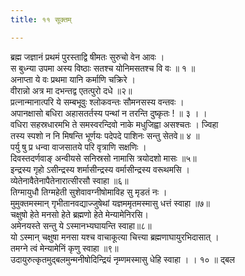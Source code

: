 ```yaml
---
title: ११ सूक्तम्

---
```

ब्रह्म जज्ञानं प्रथमं पुरस्ताद्वि षीमतः सुरुचो वेन आवः ।  
स बुध्न्या उपमा अस्य विष्ठाः सतश्च योनिमसतश्च वि वः ॥ १ ॥  
अनाप्ता ये वः प्रथमा यानि कर्माणि चक्रिरे ।  
वीरान्नो अत्र मा दभन्तद्व एतत्पुरो दधे ॥२॥  
प्रत्नान्मानात्परि ये सम्बभूवुः श्लोकवन्तः सौमनसस्य वन्तवः ।  
अपानक्षासो बधिरा अहासतर्तस्य पन्थां न तरन्ति दुष्कृतः ! ॥ ३ । ।  
वधिरा सहस्रधारमभि ते समस्वरन्दिवो नाके मधुजिह्वा असश्चतः । ज्विहा  
तस्य स्पशो न नि मिषन्ति भूर्णयः पदेपदे पाशिनः सन्तु सेतवे॥ ४ ॥  
पर्यु षु प्र धन्वा वाजसातये परि वृत्राणि सक्षणिः ।  
दिवस्तदर्णवाङ् अन्वीयसे सनिस्रसो नामासि त्रयोदशो मासः ॥५॥  
इन्द्रस्य गृहो ऽसीन्द्रस्य शर्मासीन्द्रस्य वर्मासीन्द्रस्य वरूथमसि ।  
व्येतेनावैतेनापैतेनारात्सीरसौ स्वाहा ॥६॥  
तिग्मायुधौ तिग्महेती सुशेवावग्नीषोमाविह सु मृडतं नः ।  
मुमुक्तमस्मान् गृभीतानवद्याज्जुषेथां यज्ञममृतमस्मासु धत्तं स्वाहा ॥७॥  
चक्षुषो हेते मनसो हेते ब्रह्मणो हेते मेन्यामेनिरसि।  
अमेनयस्ते सन्तु ये ऽस्मानभ्यघायन्ति स्वाहा॥८॥  
यो ऽस्मान् चक्षुषा मनसा यश्च वाचाकूत्या चित्त्या ब्रह्मणाघायुरभिदासात् ।  
तमग्ने त्वं मेन्यामेनिं कृणु स्वाहा ॥९॥  
उदायुरुत्कृतमुद्बलमुन्मनीषोदिन्द्रियं नृम्णमस्मासु धेहि स्वाहा । । १० ॥ द्बल  